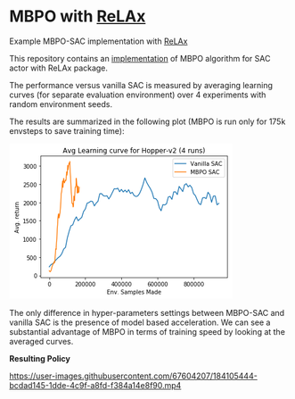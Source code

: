 # MBPO with [ReLAx](https://github.com/nslyubaykin/relax)
Example MBPO-SAC implementation with [ReLAx](https://github.com/nslyubaykin/relax)

This repository contains an [implementation](https://github.com/nslyubaykin/relax_mbpo_example/blob/master/mbpo_tutorial.ipynb) of MBPO algorithm for SAC actor with ReLAx package.

The performance versus vanilla SAC is measured by averaging learning curves (for separate evaluation environment) over 4 experiments with random environment seeds.

The results are summarized in the following plot (MBPO is run only for 175k envsteps to save training time):

![mbpo_training](https://github.com/nslyubaykin/relax_mbpo_example/blob/master/mbpo_training.png)

The only difference in hyper-parameters settings between MBPO-SAC and vanilla SAC is the presence of model based acceleration. 
We can see a substantial advantage of MBPO in terms of training speed by looking at the averaged curves.

__Resulting Policy__

https://user-images.githubusercontent.com/67604207/184105444-bcdad145-1dde-4c9f-a8fd-f384a14e8f90.mp4
